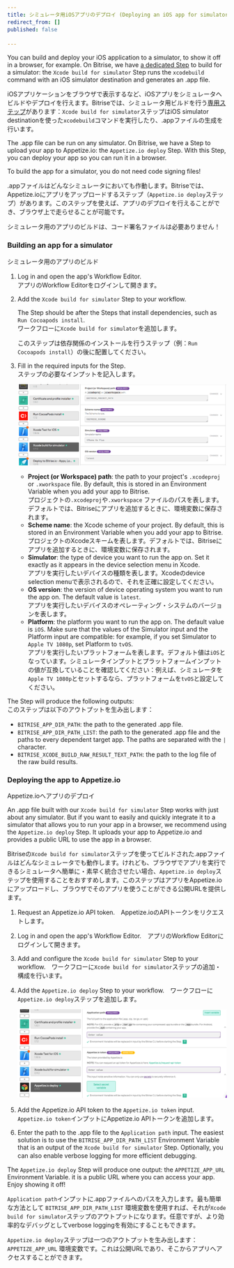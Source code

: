 ```yaml
---
title: シミュレータ用iOSアプリのデプロイ (Deploying an iOS app for simulators)
redirect_from: []
published: false

---
```

You can build and deploy your iOS application to a simulator, to show it off in a browser, for example. On Bitrise, we have [a dedicated Step](https://www.bitrise.io/integrations/steps/xcode-build-for-simulator) to build for a simulator: the `Xcode build for simulator` Step runs the `xcodebuild` command with an iOS simulator destination and generates an .app file.

iOSアプリケーションをブラウザで表示するなど、iOSアプリをシミュレータへビルドやデプロイを行えます。Bitriseでは、シミュレータ用ビルドを行う[専用ステップ](https://www.bitrise.io/integrations/steps/xcode-build-for-simulator)があります：`Xcode build for simulator`ステップはiOS simulator destinationを使った`xcodebuild`コマンドを実行したり、.appファイルの生成を行います。

The .app file can be run on any simulator. On Bitrise, we have a Step to upload your app to Appetize.io: the `Appetize.io deploy` Step. With this Step, you can deploy your app so you can run it in a browser.

To build the app for a simulator, you do not need code signing files!

.appファイルはどんなシミュレータにおいても作動します。Bitriseでは、Appetize.ioにアプリをアップロードするステップ（`Appetize.io deploy`ステップ）があります。このステップを使えば、アプリのデプロイを行えることができ、ブラウザ上で走らせることが可能です。

シミュレータ用のアプリのビルドは、コード署名ファイルは必要ありません！

### Building an app for a simulator  
シミュレータ用のアプリのビルド

1. Log in and open the app's Workflow Editor.　  
   アプリのWorkflow Editorをログインして開きます。
2. Add the `Xcode build for simulator` Step to your workflow.

   The Step should be after the Steps that install dependencies, such as `Run Cocoapods install`.  
   ワークフローに`Xcode build for simulator`を追加します。

   このステップは依存関係のインストールを行うステップ（例：`Run Cocoapods install`）の後に配置してください。
3. Fill in the required inputs for the Step.  
   ステップの必要なインプットを記入します。

   ![](/img/build-for-simulator.png)
   * **Project (or Workspace) path**: the path to your project's `.xcodeproj` or `.xworkspace` file. By default, this is stored in an Environment Variable when you add your app to Bitrise.  
     プロジェクトの`.xcodeproj`や`.xworkspace` ファイルのパスを表します。デフォルトでは、Bitriseにアプリを追加するときに、環境変数に保存されます。
   * **Scheme name**: the Xcode scheme of your project. By default, this is stored in an Environment Variable when you add your app to Bitrise.  
     プロジェクトのXcodeスキームを表します。デフォルトでは、Bitriseにアプリを追加するときに、環境変数に保存されます。
   * **Simulator**: the type of device you want to run the app on. Set it exactly as it appears in the device selection menu in Xcode.  
     アプリを実行したいデバイスの種類を表します。Xcodeのdevice selection menuで表示されるので、それを正確に設定してください。
   * **OS version**: the version of device operating system you want to run the app on. The default value is `latest`.  
     アプリを実行したいデバイスのオペレーティング・システムのバージョンを表します。
   * **Platform**: the platform you want to run the app on. The default value is `iOS`. Make sure that the values of the Simulator input and the Platform input are compatible: for example, if you set Simulator to `Apple TV 1080p`, set Platform to `tvOS`.  
     アプリを実行したいプラットフォームを表します。デフォルト値は`iOS`となっています。シミュレータインプットとプラットフォームインプットの値が互換していることを確認してください：例えば、シミュレータを`Apple TV 1080p`とセットするなら、プラットフォームを`tvOS`と設定してください。

The Step will produce the following outputs:  
このステップは以下のアウトプットを生み出します：

* `BITRISE_APP_DIR_PATH`: the path to the generated .app file.　
* `BITRISE_APP_DIR_PATH_LIST`: the path to the generated .app file and the paths to every dependent target app. The paths are separated with the `|` character.
* `BITRISE_XCODE_BUILD_RAW_RESULT_TEXT_PATH`: the path to the log file of the raw build results.

### Deploying the app to Appetize.io  
Appetize.ioへアプリのデプロイ

An .app file built with our `Xcode build for simulator` Step works with just about any simulator. But if you want to easily and quickly integrate it to a simulator that allows you to run your app in a browser, we recommend using the `Appetize.io deploy` Step. It uploads your app to Appetize.io and provides a public URL to use the app in a browser.

Bitriseの`Xcode build for simulator`ステップを使ってビルドされた.appファイルはどんなシミュレータでも動作します。けれども、ブラウザでアプリを実行できるシミュレータへ簡単に・素早く統合させたい場合、`Appetize.io deploy`ステップを使用することをおすすめします。このステップはアプリをAppetize.ioにアップロードし、ブラウザでそのアプリを使うことができる公開URLを提供します。

1. Request an Appetize.io API token.　Appetize.ioのAPIトークンをリクエストします。
2. Log in and open the app's Workflow Editor.　アプリのWorkflow Editorにログインして開きます。
3. Add and configure the `Xcode build for simulator` Step to your workflow.　ワークフローに`Xcode build for simulator`ステップの追加・構成を行います。
4. Add the `Appetize.io deploy` Step to your workflow.　ワークフローに`Appetize.io deploy`ステップを追加します。

   ![](/img/appetize-deploy.png)
5. Add the Appetize.io API token to the `Appetize.io token` input.　`Appetize.io token`インプットにAppetize.io APIトークンを追加します。
6. Enter the path to the .app file to the `Application path` input. The easiest solution is to use the `BITRISE_APP_DIR_PATH_LIST` Environment Variable that is an output of the `Xcode build for simulator` Step. Optionally, you can also enable verbose logging for more efficient debugging.　

The `Appetize.io deploy` Step will produce one output: the `APPETIZE_APP_URL` Environment Variable. it is a public URL where you can access your app. Enjoy showing it off!

`Application path`インプットに.appファイルへのパスを入力します。最も簡単な方法として `BITRISE_APP_DIR_PATH_LIST` 環境変数を使用すれば、それが`Xcode build for simulator`ステップのアウトプットになります。任意ですが、より効率的なデバッグとしてverbose loggingを有効にすることもできます。

`Appetize.io deploy`ステップは一つのアウトプットを生み出します：`APPETIZE_APP_URL` 環境変数です。これは公開URLであり、そこからアプリへアクセスすることができます。